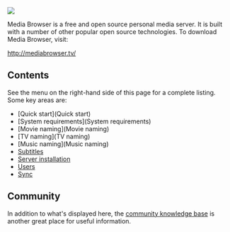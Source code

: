 ![](wiki/images/logo/logo96.png)

Media Browser is a free and open source personal media server. It is built with a number of other popular open source technologies. To download Media Browser, visit:

http://mediabrowser.tv/

## Contents

See the menu on the right-hand side of this page for a complete listing. Some key areas are:

* [Quick start](Quick start)
* [System requirements](System requirements)
* [Movie naming](Movie naming)
* [TV naming](TV naming)
* [Music naming](Music naming)
* [Subtitles](Subtitles)
* [Server installation](Installation)
* [Users](Users)
* [Sync](Sync)

## Community

In addition to what's displayed here, the [community knowledge base](http://mediabrowser.tv/community/index.php?/forum/23-knowledge-base/) is another great place for useful information.
